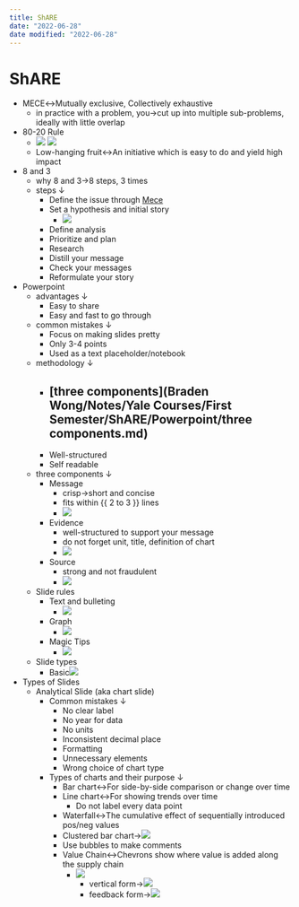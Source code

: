 ```yaml
---
title: ShARE
date: "2022-06-28"
date modified: "2022-06-28"
---
```


# ShARE
- MECE↔Mutually exclusive, Collectively exhaustive
	- in practice with a problem, you→cut up into multiple sub-problems, ideally with little overlap
- 80-20 Rule
	- ![](https://remnote-user-data.s3.amazonaws.com/dpBxsgy50l92GGNdhTS62sNPAh084qoJ3C4caBwEn0xLcMQ7ZhWGbRd8Y7UbqMR6VJ1G3ybOJQbwfOc5iuLsheagugsNAdh6x8siypA6wjDE9SaAtMtCs41XeZZ6n-VJ) ![](https://remnote-user-data.s3.amazonaws.com/ZTVH1o2q82o2IQbBWIhroJsLgrZEi_ClosVJp43VaZ5MYBA6KY1mRIefSLg5ETZtMVR7HArDwvLbsDtydM6uQ2JdMU2cHl1XoFOinoIeEhEo4LLLcuet_AdhXbq4stls)
	- Low-hanging fruit↔An initiative which is easy to do and yield high impact
- 8 and 3
	- why 8 and 3→8 steps, 3 times
	- steps ↓
		- Define the issue through [Mece](Mece.md)
		- Set a hypothesis and initial story
			- ![](https://remnote-user-data.s3.amazonaws.com/JIxIpGj92r6-wbPWK_00v2xZdVvB-K6suUvDThvqeMjTjkK2XyGkN4SLFMT7RGAUnOe6Uqx2YnRWjI94POqalnKuFUh_KAn2AOkk74-uxUe-4eA8gT7ZKownyU3YOFlR)
		- Define analysis
		- Prioritize and plan
		- Research
		- Distill your message
		- Check your messages
		- Reformulate your story
- Powerpoint
	- advantages ↓
		- Easy to share
		- Easy and fast to go through
	- common mistakes ↓
		- Focus on making slides pretty
		- Only 3-4 points
		- Used as a text placeholder/notebook
	- methodology ↓
		- [three components](Braden Wong/Notes/Yale Courses/First Semester/ShARE/Powerpoint/three components.md)
			-
		- Well-structured
		- Self readable
	- three components ↓
		- Message
			- crisp→short and concise
			- fits within {{ 2 to 3 }} lines
			- ![](https://remnote-user-data.s3.amazonaws.com/iemK51HMA5RrDUSID-xznsBT5iBE1vEoA5ewhHkVP4IRj2cKq9p6zgIkmEsEPoZNvFndYcwmmMzy1AJHlNL0KuRWJAcPIMktvSXHWBGKZsCWYcDWBOJNg32sON8kqYTN)
		- Evidence
			- well-structured to support your message
			- do not forget unit, title, definition of chart
			- ![](https://remnote-user-data.s3.amazonaws.com/rnlTJRwK22NPAUK-MwrwC91GO463bfvuzdkbUXrthjjCXn7bxzwe0VBaWr1mxemntRYUxUAAooPNVrnWeC6t9fEGIVdVes_Tkvp2Lc4T-WjLheVZVsdYrqe4Yr58kJww)
		- Source
			- strong and not fraudulent
			- ![](https://remnote-user-data.s3.amazonaws.com/ALCCphoO3fzZOy_Md6jhOV8hXaz8LaK23HATDbWXqLzJxc6O1Bp7zhHMdj7MYBOX1SYAnDodcsyVRVnMzjqG3ShlqbVktLw7_vqbOyuRYVafbbW7lcBHRZSQLdU_QGCi)
	- Slide rules
		- Text and bulleting
			- ![](https://remnote-user-data.s3.amazonaws.com/baSZr8XsjQqDkCHWB_VWOU3Tuid869kQYQGAYb3z3I0oWgGO-UBBFTqbAoh59EQ6sCshhzpmmRloHHttqC8IR6aGlPzzwry8v4JC7ibT8BSuhAqiU-Z1jM3qhPsu6dQB)
		- Graph
			- ![](https://remnote-user-data.s3.amazonaws.com/rAj5IpaiRdnZbZtHGXngRjL8Soa2hqpTRXCxn42fvCT7d2gM5UsJShLntHzuH6YsSOhOrYLjMkW0q0JmByuYxt2R4yN0R6H2tNmCxPj04brebsdXoaaVErWaZ3196MSl)
		- Magic Tips
			- ![](https://remnote-user-data.s3.amazonaws.com/u__hBNhjDbp8BdUk6SqP--DjS3R7Bc_6sT3dtMdJGMe2_k0q3AIZnKHebWuHzxMaLM8C6kcL-1wG3k6l11QSWrrFV2Uyljslu_YfDEDxNm7RJme7qyyip9rvgYbCLVAp)
	- Slide types
		- Basic![](https://remnote-user-data.s3.amazonaws.com/IYKaG5_khafiH8McPTU2fMNt99FkLR4OgRBUvkcHvHhJfG28Fiy46HdBjKxDKispUoxMYzR94OYL42TDin0KpxO9XImSfffmr0pMcW4ZUuNcJQS8FDwcVi5X7C_Li8gw)
- Types of Slides
	- Analytical Slide (aka chart slide)
		- Common mistakes ↓
			- No clear label
			- No year for data
			- No units
			- Inconsistent decimal place
			- Formatting
			- Unnecessary elements
			- Wrong choice of chart type
		- Types of charts and their purpose ↓
			- Bar chart↔For side-by-side comparison or change over time
			- Line chart↔For showing trends over time
				- Do not label every data point
			- Waterfall↔The cumulative effect of sequentially introduced pos/neg values
			- Clustered bar chart→![](https://remnote-user-data.s3.amazonaws.com/z9w8Op5WBBPLoiV-WfAXxZ2r-o4v4MJhbLP-ddGZv_MfTaCJvMSRbr6Dg7d4xhbUl-T8YtSuS8PzjYjTVH0Kia2DUd9nEp07Nf9HQeglCvGKXVgfG0mCk4hAgcLPqqvu)
			- Use bubbles to make comments
			- Value Chain↔Chevrons show where value is added along the supply chain
				- ![](https://remnote-user-data.s3.amazonaws.com/yywWZ45LAeBYciYzI4PyDZhBMf9e7nHoq5TDhaBPP1DtG6zhuxlehBOhSxrPq6ENSiyY825biK6WBp1J2rWtUnD2d9j_vTYd_PzkBbSSOX_RUTKISCQyYfR0J3wQNrQO)
					- vertical form→![](https://remnote-user-data.s3.amazonaws.com/dP9fN5i9vm9XyaG7XCXcg6aanogTalFlg9UEwpKKA8Z1OP1ljySpNtH2bjNYHKfSmPPtXoOTWhutxLxmo0Kisn3ujotx82DtetQVhKr1AqyC9MQcmKRGuAczE2055Pwn)
					- feedback form→![](https://remnote-user-data.s3.amazonaws.com/OOLpu3rz-X6Lhx2cVKRixJ9PnrUhZl_XfHWlWEX_IYeabC67S20NHn2T8-mA8ncLRf-DdhEoHYKAsLDe7GxmKZK73l8oWDkAakb1BwiwfI_-HlsMTy1w3NTVF1HgY5Yq)
